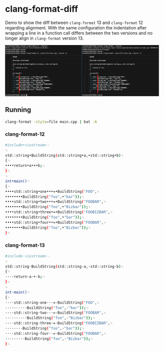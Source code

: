 # clang-format-diff

Demo to show the diff between `clang-format` 13 and `clang-format` 12 regarding
alignment. With the same configuration the indentation after wrapping a line in
a function call differs between the two versions and no longer align in
`clang-format` version 13.

![screenshot](screenshot.png)

## Running

```sh
clang-format -style=file main.cpp | bat -A
```

### clang-format-12

```sh
#include•<iostream>␊
␊
std::string•BuildString(std::string•a,•std::string•b)␊
{␊
••••return•a•+•b;␊
}␊
␊
int•main()␊
{␊
••••std::string•one•••=•BuildString("FOO",␊
••••••••BuildString("foo",•"bar"));␊
••••std::string•two•••=•BuildString("FOOBAR",␊
••••••••BuildString("foo",•"Bizbar"));␊
••••std::string•three•=•BuildString("FOOBIZBAR",␊
••••••••BuildString("foo",•"bar"));␊
••••std::string•four••=•BuildString("FOOBAR",␊
••••••••BuildString("foo",•"Bizbar"));␊
}␊
```


### clang-format-13

```sh
#include·<iostream>␊
␊
std::string·BuildString(std::string·a,·std::string·b)␊
{␊
····return·a·+·b;␊
}␊
␊
int·main()␊
{␊
····std::string·one···=·BuildString("FOO",␊
··········BuildString("foo",·"bar"));␊
····std::string·two···=·BuildString("FOOBAR",␊
··········BuildString("foo",·"Bizbar"));␊
····std::string·three·=·BuildString("FOOBIZBAR",␊
········BuildString("foo",·"bar"));␊
····std::string·four··=·BuildString("FOOBAR",␊
·········BuildString("foo",·"Bizbar"));␊
}␊
```
